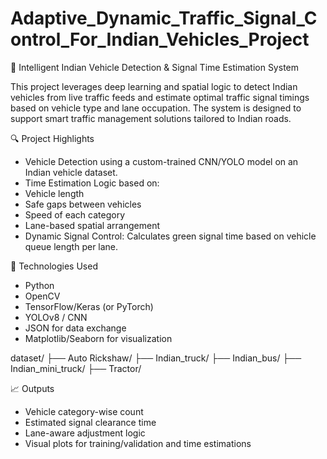 # Adaptive_Dynamic_Traffic_Signal_Control_For_Indian_Vehicles_Project
🚦 Intelligent Indian Vehicle Detection & Signal Time Estimation System

This project leverages deep learning and spatial logic to detect Indian vehicles from live traffic feeds and estimate optimal traffic signal timings based on vehicle type and lane occupation. The system is designed to support smart traffic management solutions tailored to Indian roads.

🔍 Project Highlights
* Vehicle Detection using a custom-trained CNN/YOLO model on an Indian vehicle dataset.
* Time Estimation Logic based on:
 * Vehicle length
 * Safe gaps between vehicles
 * Speed of each category
 * Lane-based spatial arrangement
* Dynamic Signal Control: Calculates green signal time based on vehicle queue length per lane.

🧠 Technologies Used
* Python
* OpenCV
* TensorFlow/Keras (or PyTorch)
* YOLOv8 / CNN
* JSON for data exchange
* Matplotlib/Seaborn for visualization

dataset/
├── Auto Rickshaw/
├── Indian_truck/
├── Indian_bus/
├── Indian_mini_truck/
├── Tractor/

📈 Outputs
* Vehicle category-wise count
* Estimated signal clearance time
* Lane-aware adjustment logic
* Visual plots for training/validation and time estimations
